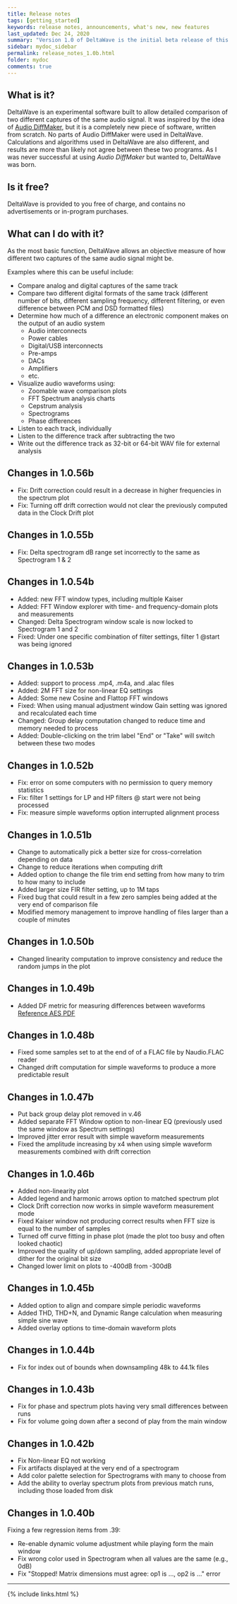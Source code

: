 ```yaml
---
title: Release notes
tags: [getting_started]
keywords: release notes, announcements, what's new, new features
last_updated: Dec 24, 2020
summary: "Version 1.0 of DeltaWave is the initial beta release of this software. Use at your own risk!"
sidebar: mydoc_sidebar
permalink: release_notes_1.0b.html
folder: mydoc
comments: true
---
```


## What is it?
DeltaWave is an experimental software built to allow detailed comparison of two different captures of the same audio signal.
It was inspired by the idea of [Audio DiffMaker](http://www.libinst.com/Audio%20DiffMaker.htm), but it is a completely new piece of software, written from scratch. No parts of Audio DiffMaker were used in DeltaWave. Calculations and algorithms used in DeltaWave are also different, and results are more than likely not agree between these two programs. As I was never successful at using *Audio DiffMaker* but wanted to, DeltaWave was born.

## Is it free?
DeltaWave is provided to you free of charge, and contains no advertisements or in-program purchases.

## What can I do with it?
As the most basic function, DeltaWave allows an objective measure of how different two captures of the same audio signal might be.

Examples where this can be useful include:

* Compare analog and digital captures of the same track
* Compare two different digital formats of the same track (different number of bits, different sampling frequency, different filtering, or even difference between PCM and DSD formatted files)
* Determine how much of a difference an electronic component makes on the output of an audio system
  * Audio interconnects
  * Power cables
  * Digital/USB interconnects
  * Pre-amps
  * DACs
  * Amplifiers
  * etc.
*  Visualize audio waveforms using:
   *  Zoomable wave comparison plots
   *  FFT Spectrum analysis charts
   *  Cepstrum analysis
   *  Spectrograms
   *  Phase differences
* Listen to each track, individually
* Listen to the difference track after subtracting the two
* Write out the difference track as 32-bit or 64-bit WAV file for external analysis

## Changes in 1.0.56b
* Fix: Drift correction could result in a decrease in higher frequencies in the spectrum plot
* Fix: Turning off drift correction would not clear the previously computed data in the Clock Drift plot


## Changes in 1.0.55b
* Fix: Delta spectrogram dB range set incorrectly to the same as Spectrogram 1 & 2

## Changes in 1.0.54b
* Added: new FFT window types, including multiple Kaiser
* Added: FFT Window explorer with time- and frequency-domain plots and measurements
* Changed: Delta Spectrogram window scale is now locked to Spectrogram 1 and 2
* Fixed: Under one specific combination of filter settings, filter 1 @start was being ignored

## Changes in 1.0.53b
* Added: support to process .mp4, .m4a, and .alac files
* Added: 2M FFT size for non-linear EQ settings
* Added: Some new Cosine and Flattop FFT windows
* Fixed: When using manual adjustment window Gain setting was ignored and recalculated each time
* Changed: Group delay computation changed to reduce time and memory needed to process
* Added: Double-clicking on the trim label "End" or "Take" will switch between these two modes

## Changes in 1.0.52b
* Fix: error on some computers with no permission to query memory statistics
* Fix: filter 1 settings for LP and HP filters @ start were not being processed
* Fix: measure simple waveforms option interrupted alignment process

## Changes in 1.0.51b
* Change to automatically pick a better size for cross-correlation depending on data
* Change to reduce iterations when computing drift
* Added option to change the file trim end setting from how many to trim to how many to include
* Added larger size FIR filter setting, up to 1M taps
* Fixed bug that could result in a few zero samples being added at the very end of comparison file
* Modified memory management to improve handling of files larger than a couple of minutes

## Changes in 1.0.50b
* Changed linearity computation to improve consistency and reduce the random jumps in the plot


## Changes in 1.0.49b
* Added DF metric for measuring differences between waveforms [Reference AES PDF](http://soundexpert.org/documents/10179/11017/DiffLevel_AES118.pdf)
  
## Changes in 1.0.48b
* Fixed some samples set to at the end of of a FLAC file by Naudio.FLAC reader
* Changed drift computation for simple waveforms to produce a more predictable result

## Changes in 1.0.47b
* Put back group delay plot removed in v.46
* Added separate FFT Window option to non-linear EQ (previously used the same window as Spectrum settings)
* Improved jitter error result with simple waveform measurements
* Fixed the amplitude increasing by x4 when using simple waveform measurements combined with drift correction


## Changes in 1.0.46b
* Added non-linearity plot
* Added legend and harmonic arrows option to matched spectrum plot
* Clock Drift correction now works in simple waveform measurement mode
* Fixed Kaiser window not producing correct results when FFT size is equal to the number of samples
* Turned off curve fitting in phase plot (made the plot too busy and often looked chaotic)
* Improved the quality of up/down sampling, added appropriate level of dither for the original bit size
* Changed lower limit on plots to -400dB from -300dB

## Changes in 1.0.45b
* Added option to align and compare simple periodic waveforms
* Added THD, THD+N, and Dynamic Range calculation when measuring simple sine wave
* Added overlay options to time-domain waveform plots

## Changes in 1.0.44b
* Fix for index out of bounds when downsampling 48k to 44.1k files

## Changes in 1.0.43b
* Fix for phase and spectrum plots having very small differences between runs
* Fix for volume going down after a second of play from the main window

## Changes in 1.0.42b
* Fix Non-linear EQ not working
* Fix artifacts displayed at the very end of a spectrogram
* Add color palette selection for Spectrograms with many to choose from
* Add the ability to overlay spectrum plots from previous match runs, including those loaded from disk


## Changes in 1.0.40b
Fixing a few regression items from .39:
* Re-enable dynamic volume adjustment while playing form the main window
* Fix wrong color used in Spectrogram when all values are the same (e.g., 0dB)
* Fix "Stopped! Matrix dimensions must agree: op1 is ..., op2 is ..." error

  

___
{% include links.html %}
